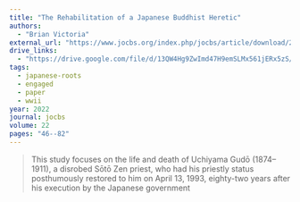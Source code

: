 ```yaml
---
title: "The Rehabilitation of a Japanese Buddhist Heretic"
authors:
  - "Brian Victoria"
external_url: "https://www.jocbs.org/index.php/jocbs/article/download/257/350"
drive_links:
  - "https://drive.google.com/file/d/13QW4Hg9ZwImd47H9emSLMx561jERx5zS/view?usp=drivesdk"
tags:
  - japanese-roots
  - engaged
  - paper
  - wwii
year: 2022
journal: jocbs
volume: 22
pages: "46--82"
---
```


> This study focuses on the life and death of Uchiyama Gudō (1874–1911), a disrobed Sōtō Zen priest, who had his priestly status posthumously restored to him on April 13, 1993, eighty-two years after his execution by the Japanese government
